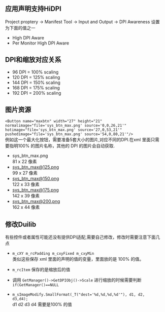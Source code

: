 ## 应用声明支持HiDPI
Project proptery -> Manifest Tool -> Input and Output -> DPI Awareness  设置为下面的值之一
* High DPI Aware
* Per Monitor High DPI Aware



## DPI和缩放对应关系
* 96 DPI = 100% scaling
* 120 DPI = 125% scaling
* 144 DPI = 150% scaling
* 168 DPI = 175% scaling
* 192 DPI = 200% scaling


## 图片资源  
` <Button name="maxbtn" width="27" height="21" normalimage="file='sys_btn_max.png' source='0,0,26,21'" hotimage="file='sys_btn_max.png' source='27,0,53,21'" pushedimage="file='sys_btn_max.png' source='54,0,80,21'"/> `  
例如这一个最大化按钮，需要准备5套大小的图片,对应不同的DPI.在xml 里面只需要指明100% 的图片名称，其他的 DPI 的图片会自动获取.
* sys_btn_max.png   
81 x 22 像素
* sys_btn_max@125.png  
99 x 27 像素
* sys_btn_max@150.png  
122 x 33 像素
* sys_btn_max@175.png  
142 x 39 像素
* sys_btn_max@200.png  
162 x 44 像素


## 修改Duilib
有些控件或者属性可能还没有提供DPI适配,需要自己修改，修改时需要注意下面几点


* `m_cXY m_rcPadding m_cxyFixed m_cxyMin`  
类似这些保存 xml 里面的声明的值的变量，里面放的是 100% 的值。

* `m_rcItem`  保存的是缩放后的值

* 调用 `GetManager()->GetDPIObj()->Scale` 进行缩放的时候需要判断  `if(GetManager()==NULL`

* ` m_sImageModify.SmallFormat(_T("dest='%d,%d,%d,%d'"), d1, d2, d3,d4);  
`  
d1 d2 d3 d4 需要是100% 的值  
